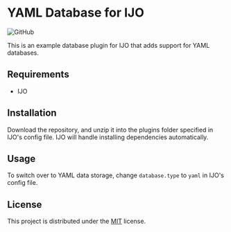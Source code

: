 # YAML Database for IJO

![GitHub](https://img.shields.io/github/license/TheOtterlord/ijo-yamldb)

This is an example database plugin for IJO that adds support for YAML databases.


## Requirements

- IJO

## Installation

Download the repository, and unzip it into the plugins folder specified in IJO's config file.
IJO will handle installing dependencies automatically.

## Usage

To switch over to YAML data storage, change `database.type` to `yaml` in IJO's config file.

## License

This project is distributed under the [MIT](https://github.com/TheOtterlord/ijo-yamldb/blob/main/LICENSE.md) license.
